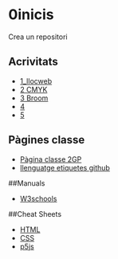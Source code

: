 # 0inicis
Crea un repositori

## Acrivitats
* [1_llocweb](https://perefi.github.io/1llocweb/)
* [2 CMYK](https://perefi.github.io/2-CMYK/)
* [3 Broom](https://perefi.github.io/3-broom/)
* [4](https://perefi.github.io/4/)
* [5](https://perefi.github.io/5-fletxa/)

## Pàgines classe
* [Pàgina classe 2GP](https://arquesm.github.io/2GP/)
* [llenguatge etiquetes github](https://github.com/adam-p/markdown-here/wiki/Markdown-Cheatsheet)

##Manuals
* [W3schools](https://www.w3schools.com/)

##Cheat Sheets
* [HTML](http://websitesup.org/html5-cheat-sheet.pdf)
* [CSS](https://websites)
* [p5js](https://github.com/bmoren/p5js-cheat-sheet)
